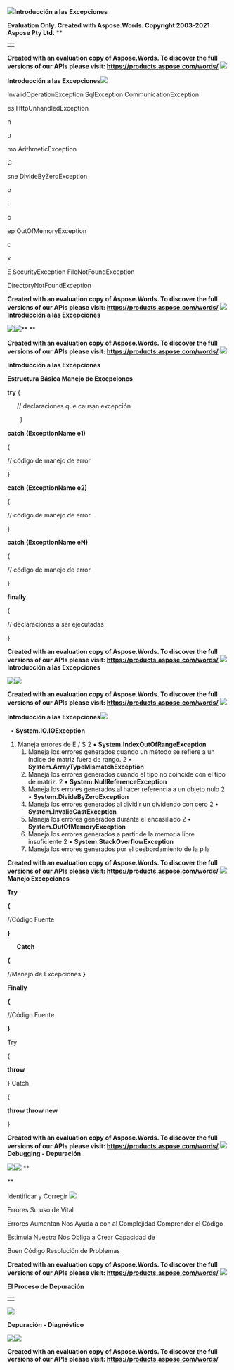 ﻿![](TratamientoExcepciones.001.png)**Introducción a las Excepciones**

**Evaluation Only. Created with Aspose.Words. Copyright 2003-2021 Aspose Pty Ltd.**
**


||
| :- |
||

**Created with an evaluation copy of Aspose.Words. To discover the full versions of our APIs please visit: https://products.aspose.com/words/**
![](TratamientoExcepciones.002.png)

**Introducción a las Excepciones![](TratamientoExcepciones.003.png)**

InvalidOperationException SqlException CommunicationException 

es HttpUnhandledException 

n

u

mo ArithmeticException 

C

sne DivideByZeroException 

o

i

c

ep OutOfMemoryException 

c

x

E SecurityException FileNotFoundException 

DirectoryNotFoundException 

**Created with an evaluation copy of Aspose.Words. To discover the full versions of our APIs please visit: https://products.aspose.com/words/**
![](TratamientoExcepciones.001.png)**Introducción a las Excepciones**

![](TratamientoExcepciones.004.png)![](TratamientoExcepciones.005.png)** 
**



**Created with an evaluation copy of Aspose.Words. To discover the full versions of our APIs please visit: https://products.aspose.com/words/**
![](TratamientoExcepciones.001.png)

**Introducción a las Excepciones**

**Estructura Básica Manejo de Excepciones**

**try** {

`   `// declaraciones que causan excepción

`    `} 

**catch** **(ExceptionName e1)** 

{

// código de manejo de error

} 

**catch** **(ExceptionName e2)** 

{

// código de manejo de error

} 

**catch** **(ExceptionName eN)** 

{

// código de manejo de error

} 

**finally** 

{

// declaraciones a ser ejecutadas

}

**Created with an evaluation copy of Aspose.Words. To discover the full versions of our APIs please visit: https://products.aspose.com/words/**
![](TratamientoExcepciones.001.png)**Introducción a las Excepciones**

![](TratamientoExcepciones.006.png)![](TratamientoExcepciones.007.png)



**Created with an evaluation copy of Aspose.Words. To discover the full versions of our APIs please visit: https://products.aspose.com/words/**
![](TratamientoExcepciones.001.png)

**Introducción a las Excepciones![](TratamientoExcepciones.008.png)**

` `• **System.IO.IOException**

1. Maneja errores de E / S
2  • **System.IndexOutOfRangeException**
   1. Maneja los errores generados cuando un método se refiere a un índice de matriz fuera de rango.
2  • **System.ArrayTypeMismatchException**
   1. Maneja los errores generados cuando el tipo no coincide con el tipo de matriz.
2  • **System.NullReferenceException**
   1. Maneja los errores generados al hacer referencia a un objeto nulo
2  • **System.DivideByZeroException**
   1. Maneja los errores generados al dividir un dividendo con cero
2  • **System.InvalidCastException**
   1. Maneja los errores generados durante el encasillado
2  • **System.OutOfMemoryException**
   1. Maneja los errores generados a partir de la memoria libre insuficiente
2  • **System.StackOverflowException**
   1. Maneja los errores generados por el desbordamiento de la pila

**Created with an evaluation copy of Aspose.Words. To discover the full versions of our APIs please visit: https://products.aspose.com/words/**
![](TratamientoExcepciones.001.png)**Manejo Excepciones**

**Try**

**{**

//Código Fuente

**}**

`   `**Catch**

**{**

//Manejo de Excepciones **}**

**Finally**

**{**

//Código Fuente

**}**

Try

{

**throw**

}    Catch

{

**throw throw new**

}

**Created with an evaluation copy of Aspose.Words. To discover the full versions of our APIs please visit: https://products.aspose.com/words/**
![](TratamientoExcepciones.001.png)**Debugging - Depuración**

![](TratamientoExcepciones.009.png)![](TratamientoExcepciones.010.png)
**

**



Identificar y Corregir ![](TratamientoExcepciones.011.png)

Errores Su uso de Vital

Errores Aumentan  Nos Ayuda a con al Complejidad Comprender el Código

Estimula Nuestra Nos Obliga a Crear  Capacidad de 

Buen Código Resolución de Problemas

**Created with an evaluation copy of Aspose.Words. To discover the full versions of our APIs please visit: https://products.aspose.com/words/**
![](TratamientoExcepciones.001.png)

**El Proceso de Depuración**



||
| - |
||
![](TratamientoExcepciones.012.png)


**Depuración - Diagnóstico**

![](TratamientoExcepciones.013.png)![](TratamientoExcepciones.014.png)




**Created with an evaluation copy of Aspose.Words. To discover the full versions of our APIs please visit: https://products.aspose.com/words/**
